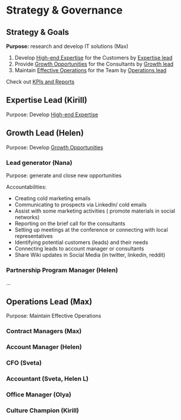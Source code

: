 # Strategy & Governance

## Strategy & Goals

**Purpose:** research and develop IT solutions \(Max\)

1. Develop [High-end Expertise](expertise.md) for the Customers by [Expertise lead](./#expertise-lead)
2. Provide [Growth Opportunities](http://docs.seductive-cloud.com/display/SP/Growth) for the Consultants by [Growth lead](./#growth-lead)
3. Maintain [Effective Operations](http://docs.seductive-cloud.com/display/SP/Effective+Operations) for the Team by [Operations lead](./#operations-lead)

Check out [KPIs and Reports](https://docs.google.com/spreadsheets/d/1epM2aFnLFn3F1SnzkvQrVUzJeFgByMQJ7bi5uj2TBbE/edit#gid=274159345)

## Expertise Lead \(Kirill\)

Purpose:  Develop [High-end Expertise](expertise.md)

## Growth Lead \(Helen\)

Purpose: Develop [Growth Opportunities]() 

### Lead generator \(Nana\)

Purpose: generate and close new opportunities  

Accountabilities:

* Creating cold marketing emails
* Communicating to prospects via LinkedIn/ cold emails
* Assist with some marketing activities \( promote materials in social networks\)
* Reporting on the brief call for the consultants
* Setting up meetings at the conference or connecting with local representatives
* Identifying potential customers \(leads\) and their needs
* Connecting leads to account manager or consultants
* Share Wiki updates in Social Media \(in twitter, linkedin, reddit\)

### Partnership Program Manager \(Helen\)

...

## Operations Lead \(Max\)

Purpose: Maintain Effective Operations

### Contract Managers \(Max\)

### Account Manager \(Helen\)

### CFO \(Sveta\)

### Accountant \(Sveta, Helen L\)

### Office Manager \(Olya\)

### Culture Champion \(Kirill\)

